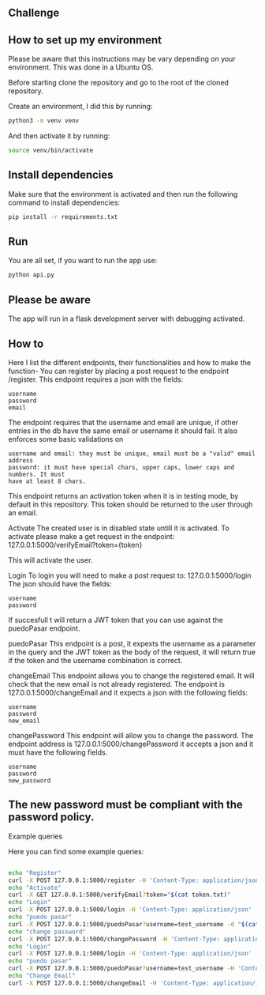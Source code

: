 Challenge 
---------------------------------------

How to set up my environment
---------------------------------------
Please be aware that this instructions may be vary depending on your
environment. This was done in a Ubuntu OS.

Before starting clone the repository and go to the root of the cloned repository.

Create an environment, I did this by running:

```bash
python3 -m venv venv
```

And then activate it by running:

```bash
source venv/bin/activate
```

Install dependencies
---------------------------------------
Make sure that the environment is activated and then run the following command
to install dependencies:

```bash
pip install -r requirements.txt
```

Run
---------------------------------------

You are all set, if you want to run the app use:

```bash
python api.py
```

Please be aware
---------------------------------------
The app will run in a flask development server with debugging activated.

How to
-----------------------------------------

Here I list the different endpoints, their functionalities and how to make the function-
You can register by placing a post request to the endpoint /register. This endpoint requires
a json with the fields:
    
    username
    password
    email

The endpoint requires that the username and email are unique, if other entries in the db
have the same email or username it should fail. It also enforces some basic validations on
    
    username and email: they must be unique, email must be a "valid" email address
    password: it must have special chars, upper caps, lower caps and numbers. It must
    have at least 8 chars.

This endpoint returns an activation token when it is in testing mode, by default in this 
repository. This token should be returned to the user through an email.

Activate
The created user is in disabled state untill it is activated. To activate please make
a get request in the endpoint: 127.0.0.1:5000/verifyEmail?token={token}

This will activate the user.

Login
To login you will need to make a post request to: 127.0.0.1:5000/login
The json should have the fields:

    username
    password

If succesfull t will return a JWT token that you can use against the puedoPasar endpoint.

puedoPasar
This endpoint is a post, it expexts the username as a parameter in the query and
the JWT token as the body of the request, it will return true if the token and the
username combination is correct.

changeEmail 
This endpoint allows you to change the registered email. It will check that the new
email is not already registered. The endpoint is 127.0.0.1:5000/changeEmail and it expects
a json with the following fields:

    username
    password
    new_email

changePassword
This endpoint will allow you to change the password. The endpoint address is 127.0.0.1:5000/changePassword it accepts a json and it must have the following fields.

    username
    password
    new_password

The new password must be compliant with the password policy.
---------------------------------------------------------
Example queries

Here you can find some example queries:

```bash

echo "Register"
curl -X POST 127.0.0.1:5000/register -H 'Content-Type: application/json' -d '{"username":"test_username","password":"testPass1234@", "email":"test@testmail.com"}' > token.txt
echo "Activate"
curl -X GET 127.0.0.1:5000/verifyEmail?token="$(cat token.txt)"
echo "Login"
curl -X POST 127.0.0.1:5000/login -H 'Content-Type: application/json' -d '{"username":"test_username","password":"testPass1234@"}' > token_login.txt
echo "puedo pasar"
curl -X POST 127.0.0.1:5000/puedoPasar?username=test_username -d "$(cat token_login.txt)"
echo "change password"
curl -X POST 127.0.0.1:5000/changePassword -H 'Content-Type: application/json' -d '{"username": "test_username", "password": "testPass1234@", "new_password":"testPass12345@"}'
echo "Login"
curl -X POST 127.0.0.1:5000/login -H 'Content-Type: application/json' -d '{"username":"test_username","password":"testPass12345@"}' > token_login.txt
echo "puedo pasar"
curl -X POST 127.0.0.1:5000/puedoPasar?username=test_username -H 'Content-Type: application/json' -d "$(cat token_login.txt)"
echo "Change Email"
curl -X POST 127.0.0.1:5000/changeEmail -H 'Content-Type: application/json' -d '{"username":"test_username","password":"testPass12345@", "new_email": "test_email_2_@test_email.com"}' 
```